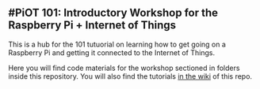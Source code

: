 #PiOT 101: Introductory Workshop for the Raspberry Pi + Internet of Things
---

This is a hub for the 101 tutuorial on learning how to get going on a Raspberry Pi and getting it connected to the Internet of Things.


Here you will find code materials for the workshop sectioned in folders inside this repository. You will also find the tutorials [in the wiki](https://github.com/InitialState/piot-101/wiki) of this repo.
